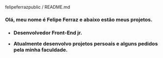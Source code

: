 felipeferrazpublic / README.md

<h3>Olá, meu nome é Felipe Ferraz e abaixo estão meus projetos.<h3/>

- Desenvolvedor Front-End jr.

- Atualmente desenvolvo projetos persoais e alguns pedidos pela minha faculdade.

